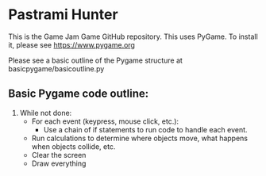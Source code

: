# Pastrami Hunter
This is the Game Jam Game GitHub repository.
This uses PyGame. To install it, please see https://www.pygame.org  
  
Please see a basic outline of the Pygame structure at basicpygame/basicoutline.py

## Basic Pygame code outline:
1. While not done:
	- For each event (keypress, mouse click, etc.):
		- Use a chain of if statements to run code to handle each event.
	- Run calculations to determine where objects move, what happens when objects collide, etc.
	- Clear the screen
	- Draw everything
